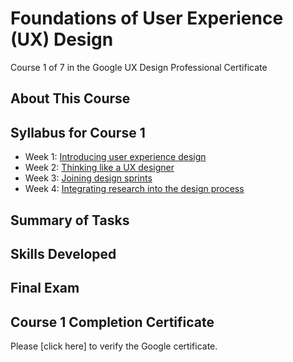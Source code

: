 # Foundations of User Experience (UX) Design
Course 1 of 7 in the Google UX Design Professional Certificate
## About This Course
## Syllabus for Course 1
- Week 1: [Introducing user experience design](https://github.com/KailaniBailey/Google-UX-Design/tree/main/Course%201%3A%20Foundations%20of%20User%20Experience%20(UX)%20Design/Week%201%3A%20Introducing%20user%20experience%20design)
- Week 2: [Thinking like a UX designer](https://github.com/KailaniBailey/Google-UX-Design/tree/main/Course%201:%20Foundations%20of%20User%20Experience%20(UX)%20Design/Week%202:%20Thinking%20like%20a%20UX%20designer)
- Week 3: [Joining design sprints](https://github.com/KailaniBailey/Google-UX-Design/tree/main/Course%201:%20Foundations%20of%20User%20Experience%20(UX)%20Design/Week%203:%20Joining%20design%20sprints)
- Week 4: [Integrating research into the design process](https://github.com/KailaniBailey/Google-UX-Design/tree/main/Course%201:%20Foundations%20of%20User%20Experience%20(UX)%20Design/Week%204:%20Integrating%20research%20into%20the%20design%20process)
## Summary of Tasks
## Skills Developed
## Final Exam
## Course 1 Completion Certificate
Please [click here] to verify the Google certificate.
